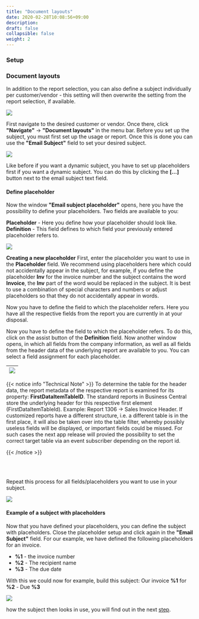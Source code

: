 ```yaml
---
title: "Document layouts"
date: 2020-02-28T10:08:56+09:00
description: 
draft: false
collapsible: false
weight: 2
---
```

### Setup

### Document layouts
In addition to the report selection, you can also define a subject individually per customer/vendor - this setting will then overwrite the setting from the report selection, if available.

![](images/apps/subjectcustomeren.PNG)

First navigate to the desired customer or vendor. Once there, click **"Navigate"** -> **"Document layouts"** in the menu bar. Before you set up the subject, you must first set up the usage or report. Once this is done you can use the **"Email Subject"** field to set your desired subject.

![](images/apps/subjectdoclayouten.PNG)

Like before if you want a dynamic subject, you have to set up placeholders first if you want a dynamic subject. You can do this by clicking the **[...]** button next to the email subject text field.

#### Define placeholder
Now the window **"Email subject placeholder"** opens, here you have the possibility to define your placeholders. Two fields are available to you:

**Placeholder** - Here you define how your placeholder should look like.
**Definition** - This field defines to which field your previously entered placeholder refers to.

![](images/apps/subjectdocplaceen.PNG)

**Creating a new placeholder**
First, enter the placeholder you want to use in the **Placeholder** field. We recommend using placeholders here which could not accidentally appear in the subject, for example, if you define the placeholder **Inv** for the invoice number and the subject contains the word **Invoice**, the **Inv** part of the word would be replaced in the subject. It is best to use a combination of special characters and numbers or adjust placeholders so that they do not accidentally appear in words.

Now you have to define the field to which the placeholder refers. Here you have all the respective fields from the report you are currently in at your disposal.

Now you have to define the field to which the placeholder refers. To do this, click on the assist button of the **Definition** field. 
Now another window opens, in which all fields from the company information, as well as all fields from the header data of the underlying report are available to you. You can select a field assignment for each placeholder.

|![](images/apps/mail_subject_field_lookup.png)|
|-|

{{< notice info "Technical Note" >}}
To determine the table for the header data, the report metadata of the respective report is examined for its property: **FirstDataItemTableID**. 
The standard reports in Business Central store the underlying header for this respective first element (FirstDataItemTableId). Example: Report 1306 -> Sales Invoice Header. 
If customized reports have a different structure, i.e. a different table is in the first place, it will also be taken over into the table filter, whereby possibly useless fields will be displayed, or important fields could be missed.
For such cases the next app release will provied the possibility to set the correct target table via an event subscriber depending on the report id.
<!-- More about this can be found at [Events](/en-us/apps/mail-subject-plus/working-with-mail-subject-plus/events).-->
{{< /notice >}}

<br>
<br>

Repeat this process for all fields/placeholders you want to use in your subject.

![](images/apps/subjectdocplacefillen.PNG)

#### Example of a subject with placeholders
Now that you have defined your placeholders, you can define the subject with placeholders. Close the placeholder setup and click again in the **"Email Subject"** field. For our example, we have defined the following placeholders for an invoice.

- **%1** - the invoice number
- **%2** - The recipient name
- **%3** - The due date

With this we could now for example, build this subject: Our invoice **%1** for **%2** - Due **%3**

![](images/apps/subjectdoclayoutdoneen.PNG)

how the subject then looks in use, you will find out in the next [step](en-us/apps/mail-subject-plus/working-with-mail-subject-plus/maildialogue/).